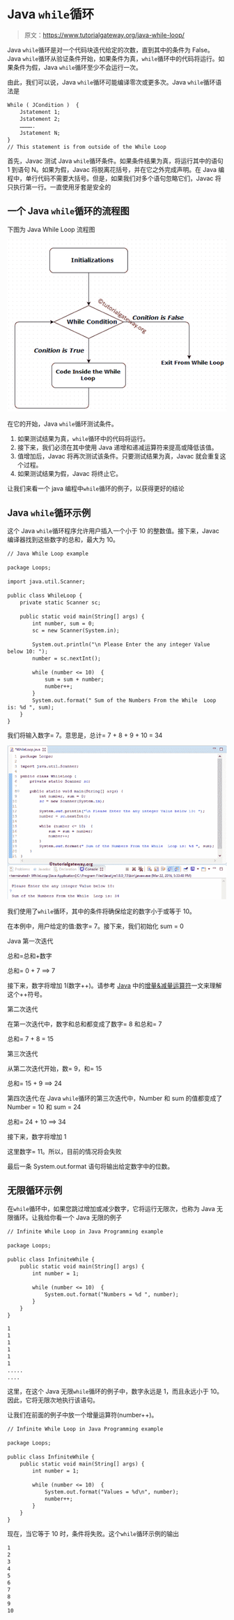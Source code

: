 # Java `while`循环

> 原文：<https://www.tutorialgateway.org/java-while-loop/>

Java `while`循环是对一个代码块迭代给定的次数，直到其中的条件为 False。Java `while`循环从验证条件开始，如果条件为真，`while`循环中的代码将运行。如果条件为假，Java `while`循环至少不会运行一次。

由此，我们可以说，Java `while`循环可能编译零次或更多次。Java `while`循环语法是

```
While ( JCondition )  {
    Jstatement 1;
    Jstatement 2;
    ………….
    Jstatement N;
}
// This statement is from outside of the While Loop
```

首先，Javac 测试 Java `while`循环条件。如果条件结果为真，将运行其中的语句 1 到语句 N。如果为假，Javac 将脱离花括号，并在它之外完成声明。在 Java 编程中，单行代码不需要大括号。但是，如果我们对多个语句忽略它们，Javac 将只执行第一行。一直使用牙套是安全的

## 一个 Java `while`循环的流程图

下图为 Java While Loop 流程图

![Java While Loop FLOW CHART](img/fc6591b1ef92aecb920fd66ac7daad56.png)

在它的开始，Java `while`循环测试条件。

1.  如果测试结果为真，`while`循环中的代码将运行。
2.  接下来，我们必须在其中使用 Java 递增和递减运算符来提高或降低该值。
3.  值增加后，Javac 将再次测试该条件。只要测试结果为真，Javac 就会重复这个过程。
4.  如果测试结果为假，Javac 将终止它。

让我们来看一个 java 编程中`while`循环的例子，以获得更好的结论

## Java `while`循环示例

这个 Java `while`循环程序允许用户插入一个小于 10 的整数值。接下来，Javac 编译器找到这些数字的总和，最大为 10。

```
// Java While Loop example

package Loops;

import java.util.Scanner;

public class WhileLoop {
	private static Scanner sc;

	public static void main(String[] args) {
		int number, sum = 0;
		sc = new Scanner(System.in);	

		System.out.println("\n Please Enter the any integer Value below 10: ");
		number = sc.nextInt();

		while (number <= 10)  {
			sum = sum + number;
			number++;
		}
		System.out.format(" Sum of the Numbers From the While  Loop is: %d ", sum);
	}
}
```

我们将输入数字= 7。意思是，总计= 7 + 8 + 9 + 10 = 34

![Java While Loop 1](img/00199f42ed623a2d330c408e147ff204.png)

我们使用了`while`循环，其中的条件将确保给定的数字小于或等于 10。

在本例中，用户给定的值:数字= 7。接下来，我们初始化 sum = 0

Java 第一次迭代

总和=总和+数字

总和= 0 + 7 ==> 7

接下来，数字将增加 1(数字++)。请参考 [Java](https://www.tutorialgateway.org/java-tutorial/) 中的[增量&减量运算符](https://www.tutorialgateway.org/increment-and-decrement-operators-in-java/)一文来理解这个++符号。

第二次迭代

在第一次迭代中，数字和总和都变成了数字= 8 和总和= 7

总和= 7 + 8 = 15

第三次迭代

从第二次迭代开始，数= 9，和= 15

总和= 15 + 9 ==> 24

第四次迭代:在 Java `while`循环的第三次迭代中，Number 和 sum 的值都变成了 Number = 10 和 sum = 24

总和= 24 + 10 ==> 34

接下来，数字将增加 1

这里数字= 11。所以，目前的情况将会失败

最后一条 System.out.format 语句将输出给定数字中的位数。

## 无限循环示例

在`while`循环中，如果您跳过增加或减少数字，它将运行无限次，也称为 Java 无限循环。让我给你看一个 Java 无限的例子

```
// Infinite While Loop in Java Programming example 

package Loops;

public class InfiniteWhile {
	public static void main(String[] args) {
		int number = 1;

		while (number <= 10)  {
			System.out.format("Numbers = %d ", number);
		}
	}
}
```

```
1
1
1
1
1
1
.....
....
```

这里，在这个 Java 无限`while`循环的例子中，数字永远是 1，而且永远小于 10。因此，它将无限次地执行该语句。

让我们在前面的例子中放一个增量运算符(number++)。

```
// Infinite While Loop in Java Programming example 

package Loops;

public class InfiniteWhile {
	public static void main(String[] args) {
		int number = 1;

		while (number <= 10)  {
			System.out.format("Values = %d\n", number);
			number++;
		}
	}
}
```

现在，当它等于 10 时，条件将失败。这个`while`循环示例的输出

```
1
2
3
4
5
6
7
8
9
10
```